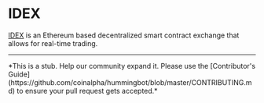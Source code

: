# IDEX

[IDEX](https://idex.market) is an Ethereum based decentralized smart contract exchange that allows for real-time trading.

<hr />
*This is a stub. Help our community expand it. Please use the [Contributor's Guide](https://github.com/coinalpha/hummingbot/blob/master/CONTRIBUTING.md) to ensure your pull request gets accepted.*
